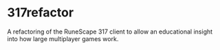 317refactor
===========

A refactoring of the RuneScape 317 client to allow an educational insight into how large multiplayer games work.
